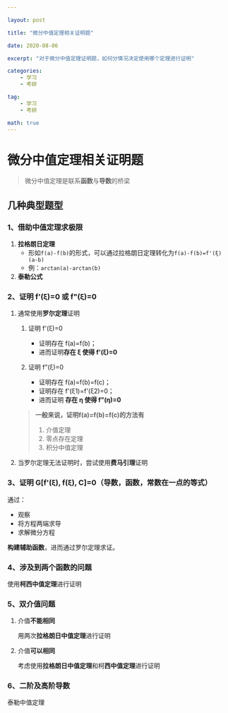 ```yaml
---

layout: post

title: "微分中值定理相关证明题"

date: 2020-08-06

excerpt: "对于微分中值定理证明题，如何分情况决定使用哪个定理进行证明"

categories: 
	- 学习
	- 考研

tag: 
	- 学习
	- 考研

math: true
---
```




# 微分中值定理相关证明题

> 微分中值定理是联系**函数**与**导数**的桥梁



## 几种典型题型

### 1、借助中值定理求极限

1. **拉格朗日定理**
   - 形如`f(a)-f(b)`的形式，可以通过拉格朗日定理转化为`f(a)-f(b)=f'(ξ)(a-b)`
   - 例：`arctan(a)-arctan(b)`
2. **泰勒公式**



### 2、证明 f'(ξ)=0 或 f"(ξ)=0

1. 通常使用**罗尔定理**证明

   1. 证明 f'(ξ)=0

      - 证明存在 f(a)=f(b)；
      - 进而证明**存在 ξ 使得 f'(ξ)=0**

   2. 证明 f”(ξ)=0

      - 证明存在 f(a)=f(b)=f(c)；
      - 证明存在 f'(ξ1)=f'(ξ2)=0；
      - 进而证明 **存在 η 使得 f"(η)=0**

      

   > **一般来说，证明f(a)=f(b)=f(c)的方法有**
   >
   > 1. 介值定理
   > 2. 零点存在定理
   > 3. 积分中值定理

   

2. 当罗尔定理无法证明时，尝试使用**费马引理**证明



### 3、证明 G[f'(ξ), f(ξ), C]=0（导数，函数，常数在一点的等式）

通过：

 - 观察
 - 将方程两端求导
 - 求解微分方程

**构建辅助函数**，进而通过罗尔定理求证。



### 4、涉及到两个函数的问题

使用**柯西中值定理**进行证明



### 5、双介值问题

1. 介值**不能相同**

   用两次**拉格朗日中值定理**进行证明

2. 介值**可以相同**

   考虑使用**拉格朗日中值定理**和柯**西中值定理**进行证明



### 6、二阶及高阶导数

泰勒中值定理